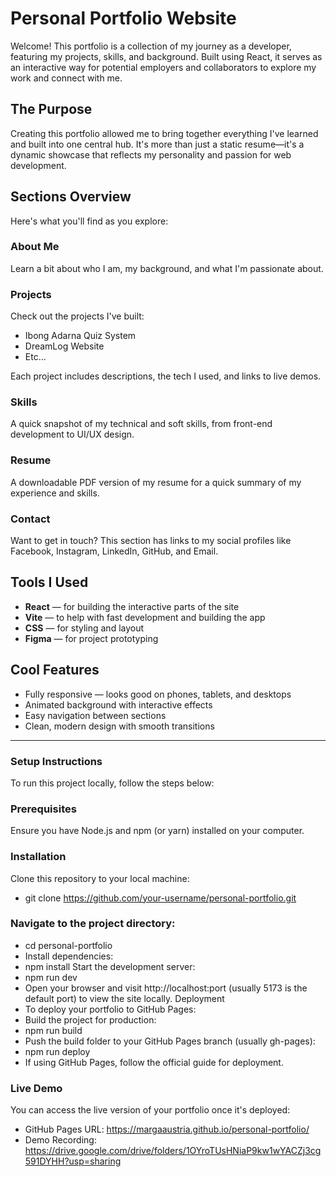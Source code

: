 # Personal Portfolio Website
Welcome! This portfolio is a collection of my journey as a developer, featuring my projects, skills, and background. Built using React, it serves as an interactive way for potential employers and collaborators to explore my work and connect with me.

## The Purpose
Creating this portfolio allowed me to bring together everything I've learned and built into one central hub. It's more than just a static resume—it's a dynamic showcase that reflects my personality and passion for web development.

## Sections Overview
Here's what you'll find as you explore:

### About Me
Learn a bit about who I am, my background, and what I'm passionate about.

### Projects
Check out the projects I've built:
- Ibong Adarna Quiz System
- DreamLog Website
- Etc...

Each project includes descriptions, the tech I used, and links to live demos.

### Skills
A quick snapshot of my technical and soft skills, from front-end development to UI/UX design.

### Resume
A downloadable PDF version of my resume for a quick summary of my experience and skills.

### Contact
Want to get in touch? This section has links to my social profiles like Facebook, Instagram, LinkedIn, GitHub, and Email.

## Tools I Used
* **React** — for building the interactive parts of the site
* **Vite** — to help with fast development and building the app
* **CSS** — for styling and layout
* **Figma** — for project prototyping

## Cool Features
* Fully responsive — looks good on phones, tablets, and desktops
* Animated background with interactive effects
* Easy navigation between sections
* Clean, modern design with smooth transitions
  
________________________________________________________________
### Setup Instructions
To run this project locally, follow the steps below:

### Prerequisites
Ensure you have Node.js and npm (or yarn) installed on your computer.


### Installation
Clone this repository to your local machine:

 * git clone https://github.com/your-username/personal-portfolio.git

### Navigate to the project directory:
* cd personal-portfolio
* Install dependencies:
* npm install
Start the development server:
* npm run dev
* Open your browser and visit http://localhost:port (usually 5173 is the default port) to view the site locally.
Deployment
* To deploy your portfolio to GitHub Pages:
* Build the project for production:
* npm run build
* Push the build folder to your GitHub Pages branch (usually gh-pages):
* npm run deploy
* If using GitHub Pages, follow the official guide for deployment.


### Live Demo
You can access the live version of your portfolio once it's deployed:

* GitHub Pages URL: https://margaaustria.github.io/personal-portfolio/
* Demo Recording: https://drive.google.com/drive/folders/1OYroTUsHNiaP9kw1wYACZj3cg591DYHH?usp=sharing
